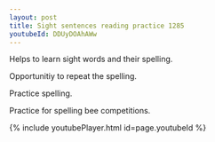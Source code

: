 ```yaml
---
layout: post
title: Sight sentences reading practice 1285
youtubeId: DDUyDOAhAWw
---
```

 
 
Helps to learn sight words and their spelling.

Opportunitiy to repeat the spelling. 

Practice spelling. 
 
Practice for spelling bee competitions. 
 
{% include youtubePlayer.html id=page.youtubeId %}
 
 
